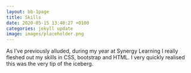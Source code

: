 ```yaml
---
layout: bb-1page
title: Skills
date: 2020-05-15 13:40:27 +0100
categories: jekyll update
image: images/placeholder.png
---
```

As I’ve previously alluded, during my year at Synergy Learning I really fleshed out my skills in CSS, bootstrap and HTML. I very quickly realised this was the very tip of the iceberg.